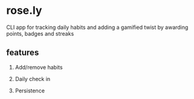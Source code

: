 # rose.ly

CLI app for tracking daily habits and adding a gamified twist by awarding points, badges and streaks

## features

1. Add/remove habits

2. Daily check in

3. Persistence